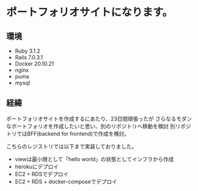 # ポートフォリオサイトになります。

##  環境
- Ruby 3.1.2
- Rails 7.0.3.1
- Docker 20.10.21
- nginx
- puma
- mysql


## 経緯
ポートフォリオサイトを作成するにあたり、23日間頑張ったが
さらなるモダンなポートフォリオを作成したいと思い、別のリポジトリへ移動を検討
別リポジトリではBFF(backend for frontend)で作成を検討。

こちらのレジストリでは以下まで実装しておりました。
- viewは最小限として「hello world」の状態としてインフラから作成
- herokuにデプロイ
- EC2 + RDSでデプロイ
- EC2 + RDS + docker-composeでデプロイ
